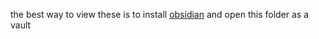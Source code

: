 the best way to view these is to install [obsidian](https://obsidian.md/) and open this folder as a vault
